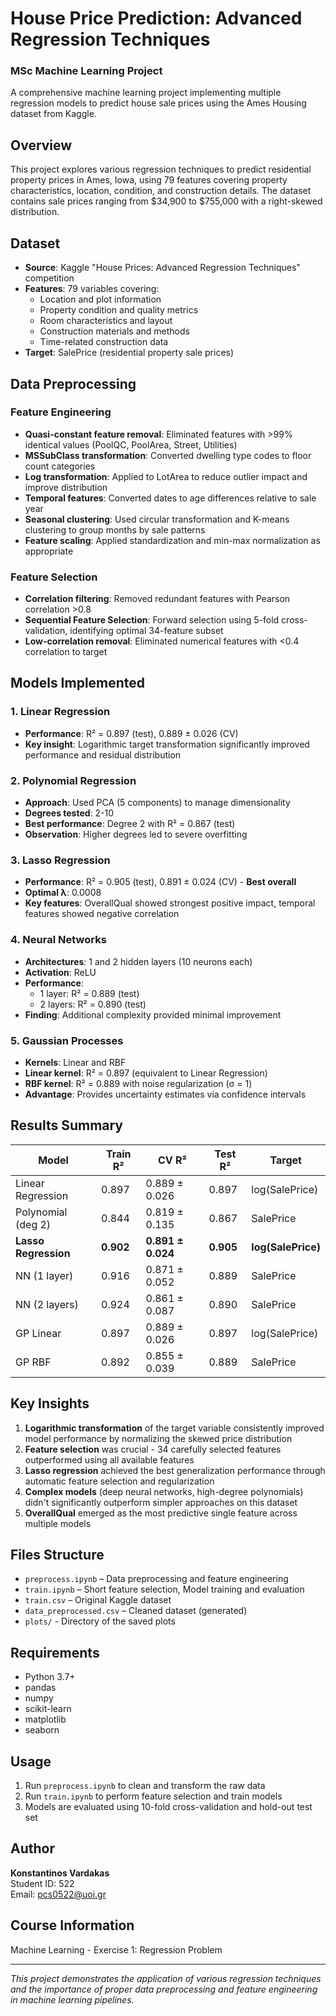 # House Price Prediction: Advanced Regression Techniques
### MSc Machine Learning Project

A comprehensive machine learning project implementing multiple regression models to predict house sale prices using the Ames Housing dataset from Kaggle.

## Overview

This project explores various regression techniques to predict residential property prices in Ames, Iowa, using 79 features covering property characteristics, location, condition, and construction details. The dataset contains sale prices ranging from $34,900 to $755,000 with a right-skewed distribution.

## Dataset

- **Source**: Kaggle "House Prices: Advanced Regression Techniques" competition
- **Features**: 79 variables covering:
  - Location and plot information
  - Property condition and quality metrics
  - Room characteristics and layout
  - Construction materials and methods
  - Time-related construction data
- **Target**: SalePrice (residential property sale prices)

## Data Preprocessing

### Feature Engineering
- **Quasi-constant feature removal**: Eliminated features with >99% identical values (PoolQC, PoolArea, Street, Utilities)
- **MSSubClass transformation**: Converted dwelling type codes to floor count categories
- **Log transformation**: Applied to LotArea to reduce outlier impact and improve distribution
- **Temporal features**: Converted dates to age differences relative to sale year
- **Seasonal clustering**: Used circular transformation and K-means clustering to group months by sale patterns
- **Feature scaling**: Applied standardization and min-max normalization as appropriate

### Feature Selection
- **Correlation filtering**: Removed redundant features with Pearson correlation >0.8
- **Sequential Feature Selection**: Forward selection using 5-fold cross-validation, identifying optimal 34-feature subset
- **Low-correlation removal**: Eliminated numerical features with <0.4 correlation to target

## Models Implemented

### 1. Linear Regression
- **Performance**: R² = 0.897 (test), 0.889 ± 0.026 (CV)
- **Key insight**: Logarithmic target transformation significantly improved performance and residual distribution

### 2. Polynomial Regression
- **Approach**: Used PCA (5 components) to manage dimensionality
- **Degrees tested**: 2-10
- **Best performance**: Degree 2 with R² = 0.867 (test)
- **Observation**: Higher degrees led to severe overfitting

### 3. Lasso Regression
- **Performance**: R² = 0.905 (test), 0.891 ± 0.024 (CV) - **Best overall**
- **Optimal λ**: 0.0008
- **Key features**: OverallQual showed strongest positive impact, temporal features showed negative correlation

### 4. Neural Networks
- **Architectures**: 1 and 2 hidden layers (10 neurons each)
- **Activation**: ReLU
- **Performance**: 
  - 1 layer: R² = 0.889 (test)
  - 2 layers: R² = 0.890 (test)
- **Finding**: Additional complexity provided minimal improvement

### 5. Gaussian Processes
- **Kernels**: Linear and RBF
- **Linear kernel**: R² = 0.897 (equivalent to Linear Regression)
- **RBF kernel**: R² = 0.889 with noise regularization (σ = 1)
- **Advantage**: Provides uncertainty estimates via confidence intervals

## Results Summary

| Model | Train R² | CV R² | Test R² | Target |
|-------|----------|--------|---------|---------|
| Linear Regression | 0.897 | 0.889 ± 0.026 | 0.897 | log(SalePrice) |
| Polynomial (deg 2) | 0.844 | 0.819 ± 0.135 | 0.867 | SalePrice |
| **Lasso Regression** | **0.902** | **0.891 ± 0.024** | **0.905** | **log(SalePrice)** |
| NN (1 layer) | 0.916 | 0.871 ± 0.052 | 0.889 | SalePrice |
| NN (2 layers) | 0.924 | 0.861 ± 0.087 | 0.890 | SalePrice |
| GP Linear | 0.897 | 0.889 ± 0.026 | 0.897 | log(SalePrice) |
| GP RBF | 0.892 | 0.855 ± 0.039 | 0.889 | SalePrice |

## Key Insights

1. **Logarithmic transformation** of the target variable consistently improved model performance by normalizing the skewed price distribution
2. **Feature selection** was crucial - 34 carefully selected features outperformed using all available features
3. **Lasso regression** achieved the best generalization performance through automatic feature selection and regularization
4. **Complex models** (deep neural networks, high-degree polynomials) didn't significantly outperform simpler approaches on this dataset
5. **OverallQual** emerged as the most predictive single feature across multiple models

## Files Structure
- `preprocess.ipynb` – Data preprocessing and feature engineering
- `train.ipynb` – Short feature selection, Model training and evaluation
- `train.csv` – Original Kaggle dataset
- `data_preprocessed.csv` – Cleaned dataset (generated)
- `plots/` - Directory of the saved plots
  
## Requirements

- Python 3.7+
- pandas
- numpy
- scikit-learn
- matplotlib
- seaborn

## Usage

1. Run `preprocess.ipynb` to clean and transform the raw data
2. Run `train.ipynb` to perform feature selection and train models
3. Models are evaluated using 10-fold cross-validation and hold-out test set

## Author

**Konstantinos Vardakas**  
Student ID: 522  
Email: pcs0522@uoi.gr

## Course Information

Machine Learning - Exercise 1: Regression Problem

---

*This project demonstrates the application of various regression techniques and the importance of proper data preprocessing and feature engineering in machine learning pipelines.*
